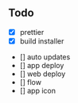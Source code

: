## Todo

- [x] prettier
- [x] build installer
- [] auto updates
- [] app deploy
- [] web deploy
- [] flow
- [] app icon
